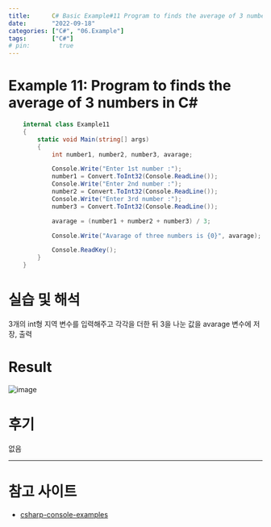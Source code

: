 ```yaml
---
title:      C# Basic Example#11 Program to finds the average of 3 numbers in C#
date:       "2022-09-18"
categories: ["C#", "06.Example"]
tags:       ["C#"]
# pin:        true
---
```


# Example 11: Program to finds the average of 3 numbers in C#
```c#
    internal class Example11
    {
        static void Main(string[] args)
        {
            int number1, number2, number3, avarage;

            Console.Write("Enter 1st number :");
            number1 = Convert.ToInt32(Console.ReadLine());
            Console.Write("Enter 2nd number :");
            number2 = Convert.ToInt32(Console.ReadLine());
            Console.Write("Enter 3rd number :");
            number3 = Convert.ToInt32(Console.ReadLine());

            avarage = (number1 + number2 + number3) / 3;

            Console.Write("Avarage of three numbers is {0}", avarage);

            Console.ReadKey();
        }
    }
```

# 실습 및 해석
3개의 int형 지역 변수를 입력해주고 각각을 더한 뒤 3을 나눈 값을 avarage 변수에 저장, 출력

# Result
![image](https://user-images.githubusercontent.com/85896566/190882112-9bcd7854-7dd0-48a7-8aad-8113f51a1424.png)

# 후기
없음

---

# 참고 사이트
- [csharp-console-examples](https://www.csharp-console-examples.com/csharp-console/c-console-examples/)